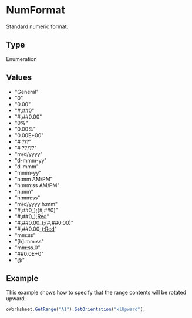 # NumFormat

Standard numeric format.

## Type

Enumeration

## Values

- "General"
- "0"
- "0.00"
- "#,##0"
- "#,##0.00"
- "0%"
- "0.00%"
- "0.00E+00"
- "# ?/?"
- "# ??/??"
- "m/d/yyyy"
- "d-mmm-yy"
- "d-mmm"
- "mmm-yy"
- "h:mm AM/PM"
- "h:mm:ss AM/PM"
- "h:mm"
- "h:mm:ss"
- "m/d/yyyy h:mm"
- "#,##0_);(#,##0)"
- "#,##0_);[Red](#,##0)"
- "#,##0.00_);(#,##0.00)"
- "#,##0.00_);[Red](#,##0.00)"
- "mm:ss"
- "[h]:mm:ss"
- "mm:ss.0"
- "##0.0E+0"
- "@"


## Example

This example shows how to specify that the range contents will be rotated upward.

```javascript
oWorksheet.GetRange("A1").SetOrientation("xlUpward");
```
